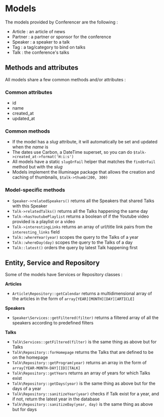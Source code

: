 # Models

The models provided by Conferencer are the following :

- Article : an article of news
- Partner : a partner or sponsor for the conference
- Speaker : a speaker to a talk
- Tag : a tag/category to bind on talks
- Talk : the conference's talks

## Methods and attributes

All models share a few common methods and/or attributes :

### Common attributes

- id
- name
- created_at
- updated_at

### Common methods

- If the model has a _slug_ attribute, it will automatically be set and updated when the _name_ is
- The dates use Carbon, a DateTime superset, so you can do `$talk->created_at->format('H:i:s')`
- All models have a static `slugOrFail` helper that matches the `findOrFail` method but with the _slug_
- Models implement the Illuminage package that allows the creation and caching of thumbnails, `$talk->thumb(200, 300)`

### Model-specific methods

- `Speaker->relatedSpeakers()` returns all the Speakers that shared Talks with this Speaker
- `Talk->relatedTalks()` returns all the Talks happening the same day
- `Talk->hasYoutubePlaylist` returns a boolean of if the Youtube video provided is a playlist or a video
- `Talk->interestingLinks` returns an array of url/title link pairs from the `interesting_links` field
- `Talk::whereYear(year)` scopes the query to the Talks of a year
- `Talk::whereDay(day)` scopes the query to the Talks of a day
- `Talk::latest()` orders the query by latest Talk happening first

## Entity, Service and Repository

Some of the models have Services or Repository classes :

**Articles**

- `Article\Repository::getCalendar` returns a multidimensional array of the articles in the form of `array[YEAR][MONTH][DAY][ARTICLE]`

**Speakers**

- `Speaker\Services::getFiltered(filter)` returns a filtered array of all the speakers according to predefined filters

**Talks**

- `Talk\Services::getFiltered(filter)` is the same thing as above but for Talks
- `Talk\Repository::forHomepage` returns the Talks that are defined to be on the homepage
- `Talk\Repository::getProgram(year)` returns an array in the form of `array[YEAR-MONTH-DAY][ID][TALK]`
- `Talk\Repository::getYears` returns an array of years for which Talks exist
- `Talk\Repository::getDays(year)` is the same thing as above but for the days of a year
- `Talk\Repository::sanitizeYear(year)` checks if Talk exist for a year, and if not, return the latest year in the database
- `Talk\Repository::sanitizeDay(year, day)` is the same thing as above but for days